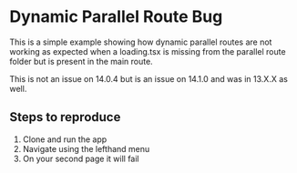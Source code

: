 # Dynamic Parallel Route Bug

This is a simple example showing how dynamic parallel routes are not working as expected when a loading.tsx is missing from the parallel route folder but is present in the main route.

This is not an issue on 14.0.4 but is an issue on 14.1.0 and was in 13.X.X as well.

## Steps to reproduce

1. Clone and run the app
2. Navigate using the lefthand menu
3. On your second page it will fail